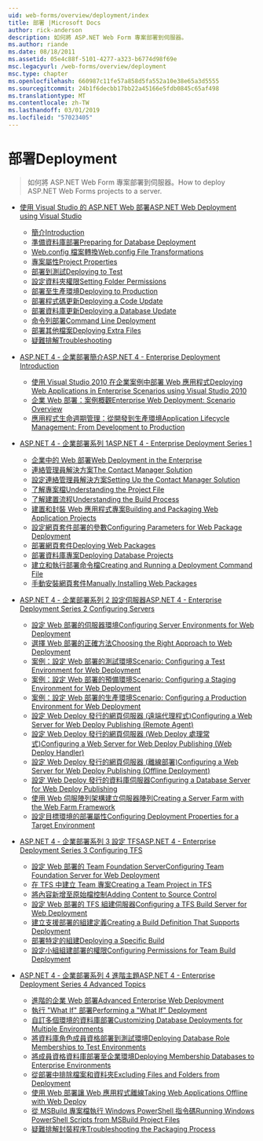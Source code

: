 ```yaml
---
uid: web-forms/overview/deployment/index
title: 部署 |Microsoft Docs
author: rick-anderson
description: 如何將 ASP.NET Web Form 專案部署到伺服器。
ms.author: riande
ms.date: 08/18/2011
ms.assetid: 05e4c88f-5101-4277-a323-b6774d98f69e
msc.legacyurl: /web-forms/overview/deployment
msc.type: chapter
ms.openlocfilehash: 660987c11fe57a858d5fa552a10e38e65a3d5555
ms.sourcegitcommit: 24b1f6decbb17bb22a45166e5fdb0845c65af498
ms.translationtype: MT
ms.contentlocale: zh-TW
ms.lasthandoff: 03/01/2019
ms.locfileid: "57023405"
---
```

<a name="deployment"></a><span data-ttu-id="003e6-103">部署</span><span class="sxs-lookup"><span data-stu-id="003e6-103">Deployment</span></span>
====================
> <span data-ttu-id="003e6-104">如何將 ASP.NET Web Form 專案部署到伺服器。</span><span class="sxs-lookup"><span data-stu-id="003e6-104">How to deploy ASP.NET Web Forms projects to a server.</span></span>


- [<span data-ttu-id="003e6-105">使用 Visual Studio 的 ASP.NET Web 部署</span><span class="sxs-lookup"><span data-stu-id="003e6-105">ASP.NET Web Deployment using Visual Studio</span></span>](visual-studio-web-deployment/index.md)

    - [<span data-ttu-id="003e6-106">簡介</span><span class="sxs-lookup"><span data-stu-id="003e6-106">Introduction</span></span>](visual-studio-web-deployment/introduction.md)
    - [<span data-ttu-id="003e6-107">準備資料庫部署</span><span class="sxs-lookup"><span data-stu-id="003e6-107">Preparing for Database Deployment</span></span>](visual-studio-web-deployment/preparing-databases.md)
    - [<span data-ttu-id="003e6-108">Web.config 檔案轉換</span><span class="sxs-lookup"><span data-stu-id="003e6-108">Web.config File Transformations</span></span>](visual-studio-web-deployment/web-config-transformations.md)
    - [<span data-ttu-id="003e6-109">專案屬性</span><span class="sxs-lookup"><span data-stu-id="003e6-109">Project Properties</span></span>](visual-studio-web-deployment/project-properties.md)
    - [<span data-ttu-id="003e6-110">部署到測試</span><span class="sxs-lookup"><span data-stu-id="003e6-110">Deploying to Test</span></span>](visual-studio-web-deployment/deploying-to-iis.md)
    - [<span data-ttu-id="003e6-111">設定資料夾權限</span><span class="sxs-lookup"><span data-stu-id="003e6-111">Setting Folder Permissions</span></span>](visual-studio-web-deployment/setting-folder-permissions.md)
    - [<span data-ttu-id="003e6-112">部署至生產環境</span><span class="sxs-lookup"><span data-stu-id="003e6-112">Deploying to Production</span></span>](visual-studio-web-deployment/deploying-to-production.md)
    - [<span data-ttu-id="003e6-113">部署程式碼更新</span><span class="sxs-lookup"><span data-stu-id="003e6-113">Deploying a Code Update</span></span>](visual-studio-web-deployment/deploying-a-code-update.md)
    - [<span data-ttu-id="003e6-114">部署資料庫更新</span><span class="sxs-lookup"><span data-stu-id="003e6-114">Deploying a Database Update</span></span>](visual-studio-web-deployment/deploying-a-database-update.md)
    - [<span data-ttu-id="003e6-115">命令列部署</span><span class="sxs-lookup"><span data-stu-id="003e6-115">Command Line Deployment</span></span>](visual-studio-web-deployment/command-line-deployment.md)
    - [<span data-ttu-id="003e6-116">部署其他檔案</span><span class="sxs-lookup"><span data-stu-id="003e6-116">Deploying Extra Files</span></span>](visual-studio-web-deployment/deploying-extra-files.md)
    - [<span data-ttu-id="003e6-117">疑難排解</span><span class="sxs-lookup"><span data-stu-id="003e6-117">Troubleshooting</span></span>](visual-studio-web-deployment/troubleshooting.md)
- [<span data-ttu-id="003e6-118">ASP.NET 4 - 企業部署簡介</span><span class="sxs-lookup"><span data-stu-id="003e6-118">ASP.NET 4 - Enterprise Deployment Introduction</span></span>](deploying-web-applications-in-enterprise-scenarios/index.md)

    - [<span data-ttu-id="003e6-119">使用 Visual Studio 2010 在企業案例中部署 Web 應用程式</span><span class="sxs-lookup"><span data-stu-id="003e6-119">Deploying Web Applications in Enterprise Scenarios using Visual Studio 2010</span></span>](deploying-web-applications-in-enterprise-scenarios/deploying-web-applications-in-enterprise-scenarios.md)
    - [<span data-ttu-id="003e6-120">企業 Web 部署：案例概觀</span><span class="sxs-lookup"><span data-stu-id="003e6-120">Enterprise Web Deployment: Scenario Overview</span></span>](deploying-web-applications-in-enterprise-scenarios/enterprise-web-deployment-scenario-overview.md)
    - [<span data-ttu-id="003e6-121">應用程式生命週期管理：從開發到生產環境</span><span class="sxs-lookup"><span data-stu-id="003e6-121">Application Lifecycle Management: From Development to Production</span></span>](deploying-web-applications-in-enterprise-scenarios/application-lifecycle-management-from-development-to-production.md)
- [<span data-ttu-id="003e6-122">ASP.NET 4 - 企業部署系列 1</span><span class="sxs-lookup"><span data-stu-id="003e6-122">ASP.NET 4 - Enterprise Deployment Series 1</span></span>](web-deployment-in-the-enterprise/index.md)

    - [<span data-ttu-id="003e6-123">企業中的 Web 部署</span><span class="sxs-lookup"><span data-stu-id="003e6-123">Web Deployment in the Enterprise</span></span>](web-deployment-in-the-enterprise/web-deployment-in-the-enterprise.md)
    - [<span data-ttu-id="003e6-124">連絡管理員解決方案</span><span class="sxs-lookup"><span data-stu-id="003e6-124">The Contact Manager Solution</span></span>](web-deployment-in-the-enterprise/the-contact-manager-solution.md)
    - [<span data-ttu-id="003e6-125">設定連絡管理員解決方案</span><span class="sxs-lookup"><span data-stu-id="003e6-125">Setting Up the Contact Manager Solution</span></span>](web-deployment-in-the-enterprise/setting-up-the-contact-manager-solution.md)
    - [<span data-ttu-id="003e6-126">了解專案檔</span><span class="sxs-lookup"><span data-stu-id="003e6-126">Understanding the Project File</span></span>](web-deployment-in-the-enterprise/understanding-the-project-file.md)
    - [<span data-ttu-id="003e6-127">了解建置流程</span><span class="sxs-lookup"><span data-stu-id="003e6-127">Understanding the Build Process</span></span>](web-deployment-in-the-enterprise/understanding-the-build-process.md)
    - [<span data-ttu-id="003e6-128">建置和封裝 Web 應用程式專案</span><span class="sxs-lookup"><span data-stu-id="003e6-128">Building and Packaging Web Application Projects</span></span>](web-deployment-in-the-enterprise/building-and-packaging-web-application-projects.md)
    - [<span data-ttu-id="003e6-129">設定網頁套件部署的參數</span><span class="sxs-lookup"><span data-stu-id="003e6-129">Configuring Parameters for Web Package Deployment</span></span>](web-deployment-in-the-enterprise/configuring-parameters-for-web-package-deployment.md)
    - [<span data-ttu-id="003e6-130">部署網頁套件</span><span class="sxs-lookup"><span data-stu-id="003e6-130">Deploying Web Packages</span></span>](web-deployment-in-the-enterprise/deploying-web-packages.md)
    - [<span data-ttu-id="003e6-131">部署資料庫專案</span><span class="sxs-lookup"><span data-stu-id="003e6-131">Deploying Database Projects</span></span>](web-deployment-in-the-enterprise/deploying-database-projects.md)
    - [<span data-ttu-id="003e6-132">建立和執行部署命令檔</span><span class="sxs-lookup"><span data-stu-id="003e6-132">Creating and Running a Deployment Command File</span></span>](web-deployment-in-the-enterprise/creating-and-running-a-deployment-command-file.md)
    - [<span data-ttu-id="003e6-133">手動安裝網頁套件</span><span class="sxs-lookup"><span data-stu-id="003e6-133">Manually Installing Web Packages</span></span>](web-deployment-in-the-enterprise/manually-installing-web-packages.md)
- [<span data-ttu-id="003e6-134">ASP.NET 4 - 企業部署系列 2 設定伺服器</span><span class="sxs-lookup"><span data-stu-id="003e6-134">ASP.NET 4 - Enterprise Deployment Series 2 Configuring Servers</span></span>](configuring-server-environments-for-web-deployment/index.md)

    - [<span data-ttu-id="003e6-135">設定 Web 部署的伺服器環境</span><span class="sxs-lookup"><span data-stu-id="003e6-135">Configuring Server Environments for Web Deployment</span></span>](configuring-server-environments-for-web-deployment/configuring-server-environments-for-web-deployment.md)
    - [<span data-ttu-id="003e6-136">選擇 Web 部署的正確方法</span><span class="sxs-lookup"><span data-stu-id="003e6-136">Choosing the Right Approach to Web Deployment</span></span>](configuring-server-environments-for-web-deployment/choosing-the-right-approach-to-web-deployment.md)
    - [<span data-ttu-id="003e6-137">案例：設定 Web 部署的測試環境</span><span class="sxs-lookup"><span data-stu-id="003e6-137">Scenario: Configuring a Test Environment for Web Deployment</span></span>](configuring-server-environments-for-web-deployment/scenario-configuring-a-test-environment-for-web-deployment.md)
    - [<span data-ttu-id="003e6-138">案例：設定 Web 部署的預備環境</span><span class="sxs-lookup"><span data-stu-id="003e6-138">Scenario: Configuring a Staging Environment for Web Deployment</span></span>](configuring-server-environments-for-web-deployment/scenario-configuring-a-staging-environment-for-web-deployment.md)
    - [<span data-ttu-id="003e6-139">案例：設定 Web 部署的生產環境</span><span class="sxs-lookup"><span data-stu-id="003e6-139">Scenario: Configuring a Production Environment for Web Deployment</span></span>](configuring-server-environments-for-web-deployment/scenario-configuring-a-production-environment-for-web-deployment.md)
    - [<span data-ttu-id="003e6-140">設定 Web Deploy 發行的網頁伺服器 (遠端代理程式)</span><span class="sxs-lookup"><span data-stu-id="003e6-140">Configuring a Web Server for Web Deploy Publishing (Remote Agent)</span></span>](configuring-server-environments-for-web-deployment/configuring-a-web-server-for-web-deploy-publishing-remote-agent.md)
    - [<span data-ttu-id="003e6-141">設定 Web Deploy 發行的網頁伺服器 (Web Deploy 處理常式)</span><span class="sxs-lookup"><span data-stu-id="003e6-141">Configuring a Web Server for Web Deploy Publishing (Web Deploy Handler)</span></span>](configuring-server-environments-for-web-deployment/configuring-a-web-server-for-web-deploy-publishing-web-deploy-handler.md)
    - [<span data-ttu-id="003e6-142">設定 Web Deploy 發行的網頁伺服器 (離線部署)</span><span class="sxs-lookup"><span data-stu-id="003e6-142">Configuring a Web Server for Web Deploy Publishing (Offline Deployment)</span></span>](configuring-server-environments-for-web-deployment/configuring-a-web-server-for-web-deploy-publishing-offline-deployment.md)
    - [<span data-ttu-id="003e6-143">設定 Web Deploy 發行的資料庫伺服器</span><span class="sxs-lookup"><span data-stu-id="003e6-143">Configuring a Database Server for Web Deploy Publishing</span></span>](configuring-server-environments-for-web-deployment/configuring-a-database-server-for-web-deploy-publishing.md)
    - [<span data-ttu-id="003e6-144">使用 Web 伺服陣列架構建立伺服器陣列</span><span class="sxs-lookup"><span data-stu-id="003e6-144">Creating a Server Farm with the Web Farm Framework</span></span>](configuring-server-environments-for-web-deployment/creating-a-server-farm-with-the-web-farm-framework.md)
    - [<span data-ttu-id="003e6-145">設定目標環境的部署屬性</span><span class="sxs-lookup"><span data-stu-id="003e6-145">Configuring Deployment Properties for a Target Environment</span></span>](configuring-server-environments-for-web-deployment/configuring-deployment-properties-for-a-target-environment.md)
- [<span data-ttu-id="003e6-146">ASP.NET 4 - 企業部署系列 3 設定 TFS</span><span class="sxs-lookup"><span data-stu-id="003e6-146">ASP.NET 4 - Enterprise Deployment Series 3 Configuring TFS</span></span>](configuring-team-foundation-server-for-web-deployment/index.md)

    - [<span data-ttu-id="003e6-147">設定 Web 部署的 Team Foundation Server</span><span class="sxs-lookup"><span data-stu-id="003e6-147">Configuring Team Foundation Server for Web Deployment</span></span>](configuring-team-foundation-server-for-web-deployment/configuring-team-foundation-server-for-web-deployment.md)
    - [<span data-ttu-id="003e6-148">在 TFS 中建立 Team 專案</span><span class="sxs-lookup"><span data-stu-id="003e6-148">Creating a Team Project in TFS</span></span>](configuring-team-foundation-server-for-web-deployment/creating-a-team-project-in-tfs.md)
    - [<span data-ttu-id="003e6-149">將內容新增至原始檔控制</span><span class="sxs-lookup"><span data-stu-id="003e6-149">Adding Content to Source Control</span></span>](configuring-team-foundation-server-for-web-deployment/adding-content-to-source-control.md)
    - [<span data-ttu-id="003e6-150">設定 Web 部署的 TFS 組建伺服器</span><span class="sxs-lookup"><span data-stu-id="003e6-150">Configuring a TFS Build Server for Web Deployment</span></span>](configuring-team-foundation-server-for-web-deployment/configuring-a-tfs-build-server-for-web-deployment.md)
    - [<span data-ttu-id="003e6-151">建立支援部署的組建定義</span><span class="sxs-lookup"><span data-stu-id="003e6-151">Creating a Build Definition That Supports Deployment</span></span>](configuring-team-foundation-server-for-web-deployment/creating-a-build-definition-that-supports-deployment.md)
    - [<span data-ttu-id="003e6-152">部署特定的組建</span><span class="sxs-lookup"><span data-stu-id="003e6-152">Deploying a Specific Build</span></span>](configuring-team-foundation-server-for-web-deployment/deploying-a-specific-build.md)
    - [<span data-ttu-id="003e6-153">設定小組組建部署的權限</span><span class="sxs-lookup"><span data-stu-id="003e6-153">Configuring Permissions for Team Build Deployment</span></span>](configuring-team-foundation-server-for-web-deployment/configuring-permissions-for-team-build-deployment.md)
- [<span data-ttu-id="003e6-154">ASP.NET 4 - 企業部署系列 4 進階主題</span><span class="sxs-lookup"><span data-stu-id="003e6-154">ASP.NET 4 - Enterprise Deployment Series 4 Advanced Topics</span></span>](advanced-enterprise-web-deployment/index.md)

    - [<span data-ttu-id="003e6-155">進階的企業 Web 部署</span><span class="sxs-lookup"><span data-stu-id="003e6-155">Advanced Enterprise Web Deployment</span></span>](advanced-enterprise-web-deployment/advanced-enterprise-web-deployment.md)
    - [<span data-ttu-id="003e6-156">執行 "What If" 部署</span><span class="sxs-lookup"><span data-stu-id="003e6-156">Performing a "What If" Deployment</span></span>](advanced-enterprise-web-deployment/performing-a-what-if-deployment.md)
    - [<span data-ttu-id="003e6-157">自訂多個環境的資料庫部署</span><span class="sxs-lookup"><span data-stu-id="003e6-157">Customizing Database Deployments for Multiple Environments</span></span>](advanced-enterprise-web-deployment/customizing-database-deployments-for-multiple-environments.md)
    - [<span data-ttu-id="003e6-158">將資料庫角色成員資格部署到測試環境</span><span class="sxs-lookup"><span data-stu-id="003e6-158">Deploying Database Role Memberships to Test Environments</span></span>](advanced-enterprise-web-deployment/deploying-database-role-memberships-to-test-environments.md)
    - [<span data-ttu-id="003e6-159">將成員資格資料庫部署至企業環境</span><span class="sxs-lookup"><span data-stu-id="003e6-159">Deploying Membership Databases to Enterprise Environments</span></span>](advanced-enterprise-web-deployment/deploying-membership-databases-to-enterprise-environments.md)
    - [<span data-ttu-id="003e6-160">從部署中排除檔案和資料夾</span><span class="sxs-lookup"><span data-stu-id="003e6-160">Excluding Files and Folders from Deployment</span></span>](advanced-enterprise-web-deployment/excluding-files-and-folders-from-deployment.md)
    - [<span data-ttu-id="003e6-161">使用 Web 部署讓 Web 應用程式離線</span><span class="sxs-lookup"><span data-stu-id="003e6-161">Taking Web Applications Offline with Web Deploy</span></span>](advanced-enterprise-web-deployment/taking-web-applications-offline-with-web-deploy.md)
    - [<span data-ttu-id="003e6-162">從 MSBuild 專案檔執行 Windows PowerShell 指令碼</span><span class="sxs-lookup"><span data-stu-id="003e6-162">Running Windows PowerShell Scripts from MSBuild Project Files</span></span>](advanced-enterprise-web-deployment/running-windows-powershell-scripts-from-msbuild-project-files.md)
    - [<span data-ttu-id="003e6-163">疑難排解封裝程序</span><span class="sxs-lookup"><span data-stu-id="003e6-163">Troubleshooting the Packaging Process</span></span>](advanced-enterprise-web-deployment/troubleshooting-the-packaging-process.md)
